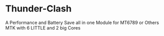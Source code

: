 # Thunder-Clash
A Performance and Battery Save all in one Module
for MT6789 or Others MTK with 6 LITTLE and 2 big Cores
